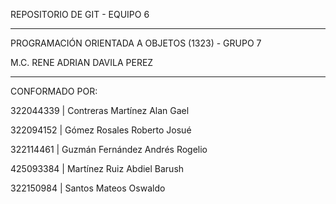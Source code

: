 REPOSITORIO DE GIT - EQUIPO 6

-----------------------------------------------------

PROGRAMACIÓN ORIENTADA A OBJETOS (1323) - GRUPO 7  

M.C. RENE ADRIAN DAVILA PEREZ

-----------------------------------------------------


CONFORMADO POR:  


322044339 | Contreras Martínez Alan Gael  

322094152 | Gómez Rosales Roberto Josué  

322114461 | Guzmán Fernández Andrés Rogelio   

425093384 | Martínez Ruiz Abdiel Barush  

322150984 | Santos Mateos Oswaldo  

